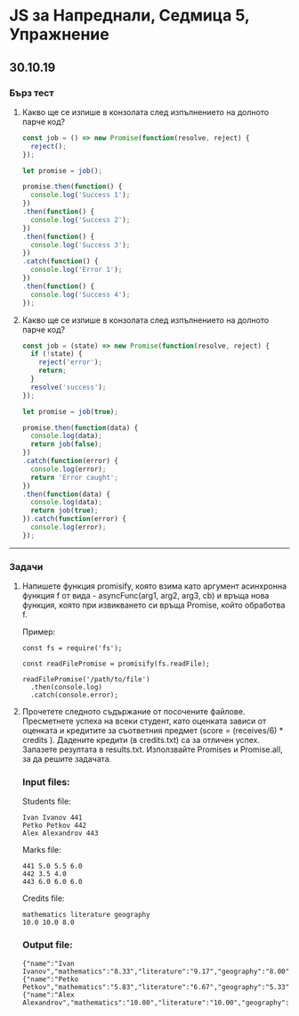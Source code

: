 # JS за Напреднали, Седмица 5, Упражнение
## 30.10.19

### Бърз тест
  1. Какво ще се изпише в конзолата след изпълнението на долното парче код?
      ```javascript
      const job = () => new Promise(function(resolve, reject) {
        reject();
      });

      let promise = job();

      promise.then(function() {
        console.log('Success 1');
      })
      .then(function() {
        console.log('Success 2');
      })
      .then(function() {
        console.log('Success 3');
      })
      .catch(function() {
        console.log('Error 1');
      })
      .then(function() {
        console.log('Success 4');
      });
      ```

  2. Какво ще се изпише в конзолата след изпълнението на долното парче код?
      ```javascript
      const job = (state) => new Promise(function(resolve, reject) {
        if (!state) {
          reject('error');
          return;
        }
        resolve('success');
      });

      let promise = job(true);

      promise.then(function(data) {
        console.log(data);
        return job(false);
      })
      .catch(function(error) {
        console.log(error);
        return 'Error caught';
      })
      .then(function(data) {
        console.log(data);
        return job(true);
      }).catch(function(error) {
        console.log(error);
      });
      ```
---
### Задачи

1. Напишете функция promisify, която взима като аргумент асинхронна функция f от вида - asyncFunc(arg1, arg2, arg3, cb)
 и връща нова функция, която при извикването си връща Promise, който обработва f.

      Пример:
      ```
      const fs = require('fs');

      const readFilePromise = promisify(fs.readFile);

      readFilePromise('/path/to/file')
        .then(console.log)
        .catch(console.error);
      ```

2. Прочетете следното съдържание от посочените файлове. Пресметнете успеха на всеки студент, като оценката зависи от оценката и кредитите за съответния предмет (score = (receives/6) * credits ). Дадените кредити (в credits.txt) са за отличен успех. Запазете резултата в results.txt. Използвайте Promises и Promise.all, за да решите задачата.

    ### Input files:
    Students file:
    ```
    Ivan Ivanov 441
    Petko Petkov 442
    Alex Alexandrov 443
    ```
    Marks file:
    ```
    441 5.0 5.5 6.0
    442 3.5 4.0
    443 6.0 6.0 6.0
    ```
    Credits file:
    ```
    mathematics literature geography
    10.0 10.0 8.0
    ```
    ### Output file:
    ```
    {"name":"Ivan  Ivanov","mathematics":"8.33","literature":"9.17","geography":"8.00"},
    {"name":"Petko  Petkov","mathematics":"5.83","literature":"6.67","geography":"5.33"},
    {"name":"Alex  Alexandrov","mathematics":"10.00","literature":"10.00","geography":"8.00"}
    ```



